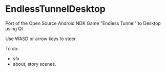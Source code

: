 # EndlessTunnelDesktop
Port of the Open Source Android NDK Game "Endless Tunnel" to Desktop using Qt

Use WASD or arrow keys to steer.

To do:
+ sfx
+ about, story scenes.
